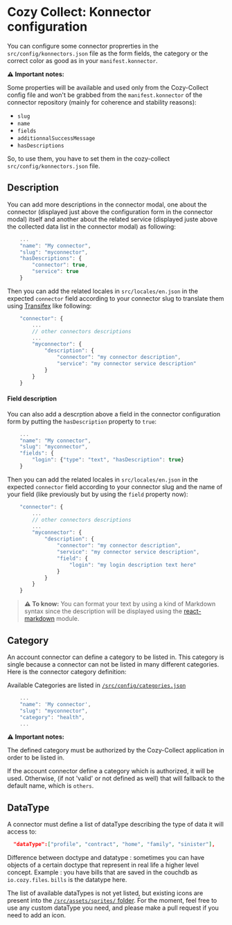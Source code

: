 # Cozy Collect: Konnector configuration

You can configure some connector proprerties in the `src/config/konnectors.json` file as the form fields, the category or the correct color as good as in your `manifest.konnector`.

__⚠️ Important notes:__

Some properties will be available and used only from the Cozy-Collect config file and won't be grabbed from the `manifest.konnector` of the connector repository (mainly for coherence and stability reasons):

* `slug`
* `name`
* `fields`
* `additionnalSuccessMessage`
* `hasDescriptions`

So, to use them, you have to set them in the cozy-collect `src/config/konnectors.json` file.

## Description

You can add more descriptions in the connector modal, one about the connector (displayed just above the configuration form in the connector modal) itself and another about the related service (displayed juste above the collected data list in the connector modal) as following:

```js
    ...
    "name": "My connector",
    "slug": "myconnector",
    "hasDescriptions": {
        "connector": true,
        "service": true
    }
```

Then you can add the related locales in `src/locales/en.json` in the expected `connector` field according to your connector slug to translate them using [Transifex][tx] like following:

```js
    "connector": {
        ...
        // other connectors descriptions
        ...
        "myconnector": {
            "description": {
                "connector": "my connector description",
                "service": "my connector service description"
            }
        }
    }

```

#### Field description

You can also add a descrption above a field in the connector configuration form by putting the `hasDescription` property to `true`:

```js
    ...
    "name": "My connector",
    "slug": "myconnector",
    "fields": {
        "login": {"type": "text", "hasDescription": true}
    }
```

Then you can add the related locales in `src/locales/en.json` in the expected `connector` field according to your connector slug and the name of your field (like previously but by using the `field` property now):

```js
    "connector": {
        ...
        // other connectors descriptions
        ...
        "myconnector": {
            "description": {
                "connector": "my connector description",
                "service": "my connector service description",
                "field": {
                    "login": "my login description text here"
                }
            }
        }
    }

```

> __⚠️ To know:__ You can format your text by using a kind of Markdown syntax since the description will be displayed using the [react-markdown][react-markdown] module.

## Category

An account connector can define a category to be listed in. This category is single because a connector can not be listed in many different categories. Here is the connector category definition:

Available Categories are listed in [`/src/config/categories.json`](https://github.com/cozy/cozy-collect/blob/master/src/config/categories.json)

```js
    ...
    "name": 'My connector',
    "slug": "myconnector",
    "category": "health",
    ...
```

__⚠️ Important notes:__

The defined category must be authorized by the Cozy-Collect application in order to be listed in.

If the account connector define a category which is authorized, it will be used. Otherwise, (if not 'valid' or not defined as well) that will fallback to the default name, which is `others`.


[tx]: https://www.transifex.com/cozy/
[react-markdown]: https://github.com/rexxars/react-markdown

## DataType

A connector must define a list of dataType describing the type of data it will access to:

```json
  "dataType":["profile", "contract", "home", "family", "sinister"],
```

Difference between doctype and datatype : sometimes you can have objects of a certain doctype
that represent in real life a higher level concept. Example : you have bills that are saved in
the couchdb as `io.cozy.files`. `bills` is the datatype here.

The list of available dataTypes is not yet listed, but existing icons are present into the [`/src/assets/sprites/` folder](https://github.com/cozy/cozy-collect/blob/master/src/assets/sprites/). For the moment, feel free to use any custom dataType you need, and please make a pull request if you need to add an icon.
